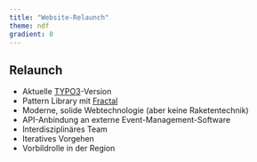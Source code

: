 ```yaml
---
title: "Website-Relaunch"
theme: ndf
gradient: 0
---
```

## Relaunch

* Aktuelle [TYPO3](https://typo3.org)-Version
* Pattern Library mit [Fractal](http://fractal.build)
* Moderne, solide Webtechnologie (aber keine Raketentechnik)
* API-Anbindung an externe Event-Management-Software 
* Interdisziplinäres Team
* Iteratives Vorgehen
* Vorbildrolle in der Region
